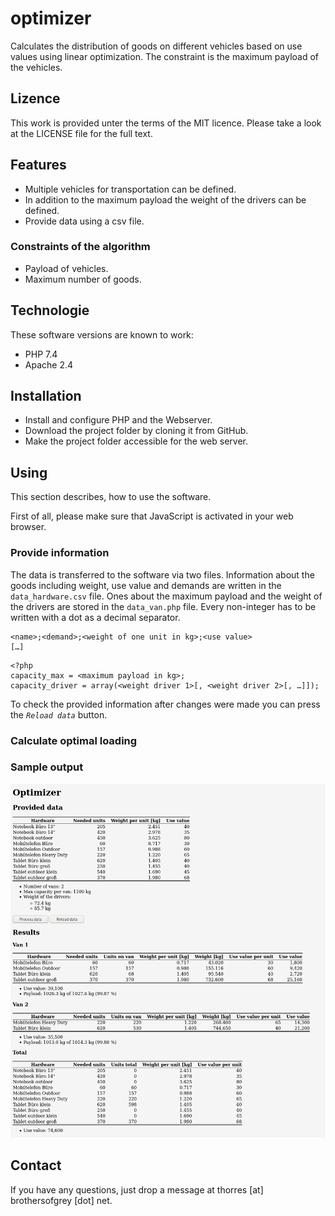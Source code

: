 # optimizer
Calculates the distribution of goods on different vehicles based on use values using linear optimization. The constraint is the maximum payload of the vehicles.

## Lizence
This work is provided unter the terms of the MIT licence. Please take a look at the LICENSE file for the full text.

## Features
* Multiple vehicles for transportation can be defined.
* In addition to the maximum payload the weight of the drivers can be defined.
* Provide data using a csv file.
### Constraints of the algorithm
 * Payload of vehicles.
 * Maximum number of goods.

## Technologie
These software versions are known to work:
* PHP 7.4
* Apache 2.4

## Installation
* Install and configure PHP and the Webserver.
* Download the project folder by cloning it from GitHub.
* Make the project folder accessible for the web server.

## Using 
This section describes, how to use the software.

First of all, please make sure that JavaScript is activated in your web browser.
### Provide information

The data is transferred to the software via two files. Information about the goods including weight, use value and demands are written in the `data_hardware.csv` file. Ones about the maximum payload and the weight of the drivers are stored in the `data_van.php` file. Every non-integer has to be written with a dot as a decimal separator.

```
<name>;<demand>;<weight of one unit in kg>;<use value>
[…]
```

```
<?php
capacity_max = <maximum payload in kg>;
capacity_driver = array(<weight driver 1>[, <weight driver 2>[, …]]);
```

To check the provided information after changes were made you can press the *`Reload data`* button.

### Calculate optimal loading

### Sample output
![Sample output of the application](sample_output.png)

## Contact
If you have any questions, just drop a message at thorres [at] brothersofgrey [dot] net.
